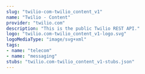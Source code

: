 ```yaml
---
slug: "twilio-com-twilio_content_v1"
name: "Twilio - Content"
provider: "twilio.com"
description: "This is the public Twilio REST API."
logo: "twilio.com-twilio_content_v1-logo.svg"
logoMediaType: "image/svg+xml"
tags:
- name: "telecom"
- name: "messaging"
stubs: "twilio.com-twilio_content_v1-stubs.json"
---
```


